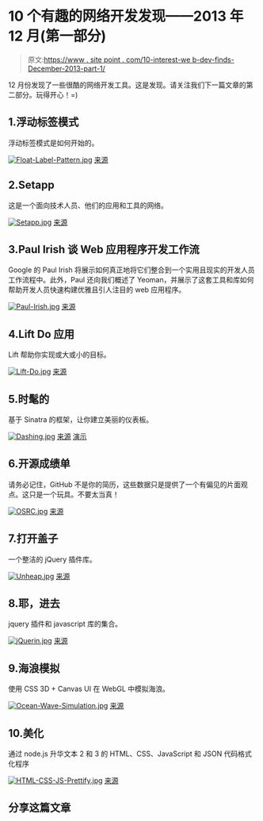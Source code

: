 # 10 个有趣的网络开发发现——2013 年 12 月(第一部分)

> 原文:[https://www . site point . com/10-interest-we b-dev-finds-December-2013-part-1/](https://www.sitepoint.com/10-interesting-web-dev-finds-december-2013-part-1/)

12 月份发现了一些很酷的网络开发工具。这是发现。请关注我们下一篇文章的第二部分。玩得开心！=)

## 1.浮动标签模式

浮动标签模式是如何开始的。

[![Float-Label-Pattern.jpg](../Images/6131df2682822dd09924b8fdb88f85a3.png)](http://mattdsmith.com/float-label-pattern/) 
[来源](http://mattdsmith.com/float-label-pattern/)

## 2.Setapp

这是一个面向技术人员、他们的应用和工具的网络。

[![Setapp.jpg](../Images/53c13f7188eb2013400e4ed5ede5db4e.png)](http://setapp.me/) 
[来源](http://setapp.me/)

## 3.Paul Irish 谈 Web 应用程序开发工作流

Google 的 Paul Irish 将展示如何真正地将它们整合到一个实用且现实的开发人员工作流程中。此外，Paul 还向我们概述了 Yeoman，并展示了这套工具和库如何帮助开发人员快速构建优雅且引人注目的 web 应用程序。

[![Paul-Irish.jpg](../Images/8d07a930720b10c137e17a37eb5dd666.png)](http://www.youtube.com/watch?v=vDbbz-BdyYc) 
[来源](http://www.youtube.com/watch?v=vDbbz-BdyYc)

## 4.Lift Do 应用

Lift 帮助你实现或大或小的目标。

[![Lift-Do.jpg](../Images/628db245a51e7587cab6f20a772c3d9a.png)](https://www.lift.do/login) 
[来源](https://www.lift.do/login)

## 5.时髦的

基于 Sinatra 的框架，让你建立美丽的仪表板。

[![Dashing.jpg](../Images/48d3d9b340f0588ffe7bf780f71a88af.png)](http://shopify.github.io/dashing/) 
[来源](http://shopify.github.io/dashing/) [演示](http://dashingdemo.herokuapp.com/sample)

## 6.开源成绩单

请务必记住，GitHub 不是你的简历，这些数据只是提供了一个有偏见的片面观点。这只是一个玩具。不要太当真！

[![OSRC.jpg](../Images/2781608120d92046c287e0e8e24b89e1.png)](http://osrc.dfm.io/sdeering) 
[来源](http://osrc.dfm.io/sdeering)

## 7.打开盖子

一个整洁的 jQuery 插件库。

[![Unheap.jpg](../Images/371126c298f95f9927ec7d723cb98d61.png)](http://www.unheap.com/) 
[来源](http://www.unheap.com/)

## 8.耶，进去

jquery 插件和 javascript 库的集合。

[![jQuerin.jpg](../Images/d36ffdae11a2a44bddf931aaea96ba8e.png)](http://jquer.in/) 
[来源](http://jquer.in/)

## 9.海浪模拟

使用 CSS 3D + Canvas UI 在 WebGL 中模拟海浪。

[![Ocean-Wave-Simulation.jpg](../Images/a7b44ccdb300de7e993f1c1623ca6d87.png)](http://david.li/waves/) 
[来源](http://david.li/waves/)

## 10.美化

通过 node.js 升华文本 2 和 3 的 HTML、CSS、JavaScript 和 JSON 代码格式化程序

[![HTML-CSS-JS-Prettify.jpg](../Images/a05f979e5ead0e3c70ed2aa42c55c61f.png)](https://sublime.wbond.net/packages/HTML-CSS-JS%20Prettify) 
[来源](https://sublime.wbond.net/packages/HTML-CSS-JS%20Prettify)

## 分享这篇文章